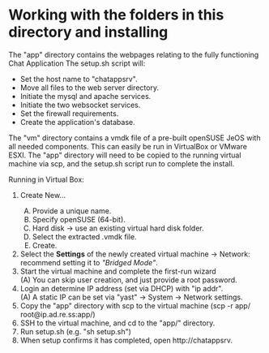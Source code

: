 # Working with the folders in this directory and installing

The "app" directory contains the webpages relating to the fully functioning Chat Application
The setup.sh script will:
<ul>
    <li> Set the host name to "chatappsrv".</li>
    <li> Move all files to the web server directory.</li>
    <li> Initiate the mysql and apache services.</li>
    <li> Initiate the two websocket services.</li>
    <li> Set the firewall requirements.</li>
    <li> Create the application's database.</li>
</ul>
The "vm" directory contains a vmdk file of a pre-built openSUSE JeOS with all needed components.
This can easily be run in VirtualBox or VMware ESXI.
The "app" directory will need to be copied to the running virtual machine via scp, and the setup.sh script run to complete the install.

Running in Virtual Box:
<ol>
  <li> Create New...  </li>
    <ol type="A">
    <li> Provide a unique name. </li>
    <li>Specify openSUSE (64-bit). </li>
    <li> Hard disk -> use an existing virtual hard disk folder. </li>
    <li> Select the extracted .vmdk file. </li>
    <li> Create. </li>
    </ol>
  <li> Select the <b>Settings</b> of the newly created virtual machine -> Network: recommend setting it to <i>"Bridged Mode"</i>.
  <li> Start the virtual machine and complete the first-run wizard  </li>
    (A) You can skip user creation, and just provide a root password.  
  <li> Login an determine IP address (set via DHCP) with "ip addr".  </li>
    (A) A static IP can be set via "yast" -> System -> Network settings.  
  <li> Copy the "app" directory with scp to the virtual machine (scp -r app/ root@ip.ad.re.ss:app/) </li>
  <li> SSH to the virtual machine, and cd to the "app/" directory. </li>
  <li> Run setup.sh (e.g. "sh setup.sh") </li>
  <li> When setup confirms it has completed, open http://chatappsrv. </li>
</ol>
